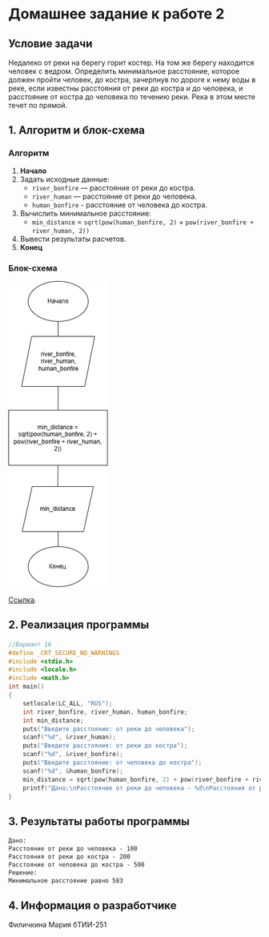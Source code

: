 # Домашнее задание к работе 2

## Условие задачи
Недалеко от реки на берегу горит костер. На том же берегу находится человек с
ведром. Определить минимальное расстояние, которое должен пройти человек, до
костра, зачерпнув по дороге к нему воды в реке, если известны расстояния от реки до
костра и до человека, и расстояние от костра до человека по течению реки. Река в
этом месте течет по прямой.

## 1. Алгоритм и блок-схема

### Алгоритм
1. **Начало**
2. Задать исходные данные:
   - `river_bonfire` — расстояние от реки до костра.
   - `river_human` — расстояние от реки до человека.
   - `human_bonfire` - расстояние от человека до костра.
3. Вычислить минимальное расстояние:
   - `min_distance` = `sqrt(pow(human_bonfire, 2)` + `pow(river_bonfire + river_human, 2))`
8. Вывести результаты расчетов.
9. **Конец**

### Блок-схема
![Блок-схема алгоритма](https://github.com/marfilich/Homework/blob/main/homework_Lb2/дз%20к%20лабе2.png) 

 [Ссылка]([https://app.diagrams.net/#Hmarfilich%2FHomework%2Fmain%2Fhomework_Lb2%2Fдз%20к%20лабе2.drawio#%7B%22pageId%22%3A%222pXUweVeXQ0tfu0EPKvS%22%7D](https://github.com/marfilich/Homework/blob/main/homework_Lb2/дз%20к%20лабе2.png)).


## 2. Реализация программы
```C
//Вариант 16
#define _CRT_SECURE_NO_WARNINGS
#include <stdio.h>
#include <locale.h>
#include <math.h>
int main()
{
	setlocale(LC_ALL, "RUS");
	int river_bonfire, river_human, human_bonfire;
	int min_distance;
	puts("Введите расстояние: от реки до человека");
	scanf("%d", &river_human);
	puts("Введите расстояния: от реки до костра");
	scanf("%d", &river_bonfire);
	puts("Введите расстояние: от человека до костра");
	scanf("%d", &human_bonfire);
	min_distance = sqrt(pow(human_bonfire, 2) + pow(river_bonfire + river_human, 2));
	printf("Дано:\nРасстояние от реки до человека - %d\nРасстояния от реки до костра - %d\nРасстояние от человека до костра - %d\nРешение:\nМинимальное расстояние равно %d", river_human, river_bonfire, human_bonfire, min_distance);
}
```

## 3. Результаты работы программы
```
Дано:
Расстояние от реки до человека - 100
Расстояния от реки до костра - 200
Расстояние от человека до костра - 500
Решение:
Минимальное расстояние равно 583
```
## 4. Информация о разработчике

Филичкина Мария бТИИ-251
